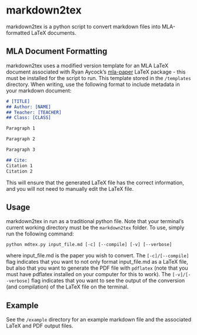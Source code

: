# markdown2tex

markdown2tex is a python script to convert markdown files into MLA-formatted LaTeX documents.

## MLA Document Formatting
markdown2tex uses a modified version template for an MLA LaTeX document associated with Ryan Aycock’s [mla-paper](http://www.ctan.org/tex-archive/macros/latex/contrib/mla-paper) LaTeX package - this must be installed for the script to run. This template stored in the ```/templates``` directory. When writing, use the following format to include metadata in your markdown document:
```markdown
# [TITLE]
## Author: [NAME]
## Teacher: [TEACHER]
## Class: [CLASS]

Paragraph 1

Paragraph 2

Paragraph 3

## Cite:
Citation 1
Citation 2
```
This will ensure that the generated LaTeX file has the correct information, and you will not need to manually edit the LaTeX file.

## Usage
markdown2tex in run as a traditional python file. Note that your terminal’s current working directory must be the ```markdown2tex``` folder. To use, simply run the following command:

```
python mdtex.py input_file.md [-c] [--compile] [-v] [--verbose]
```
where input_file.md is the paper you wish to convert. The ```[-c]/[--compile]``` flag indicates that you want to not only format input_file.md as a LaTeX file, but also that you want to generate the PDF file with ```pdflatex``` (note that you must have pdflatex installed on your computer for this to work). The ```[-v]/[--verbose]``` flag indicates that you want to see the output of the conversion (and compilation) of the LaTeX file on the terminal.

## Example
See the ```/example``` directory for an example markdown file and the associated LaTeX and PDF output files.
